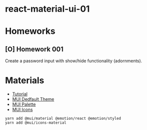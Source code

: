 # react-material-ui-01

# Homeworks

## [O] Homework 001

Create a password input with show/hide functionality (adornments).

# Materials

- [Tutorial][tutorial-video]
- [MUI Dedfault Theme][mui-default-theme]
- [MUI Palette][mui-palette]
- [MUI Icons][mui-icons]

```
yarn add @mui/material @emotion/react @emotion/styled
yarn add @mui/icons-material
```

[tutorial-video]: https://www.youtube.com/watch?v=Qa5OLlG1kog&list=PLC3y8-rFHvwh-K9mDlrrcDywl7CeVL2rO&index=2
[mui-default-theme]: https://mui.com/material-ui/customization/default-theme/
[mui-palette]: https://mui.com/material-ui/customization/palette/
[mui-icons]: https://mui.com/material-ui/material-icons/

